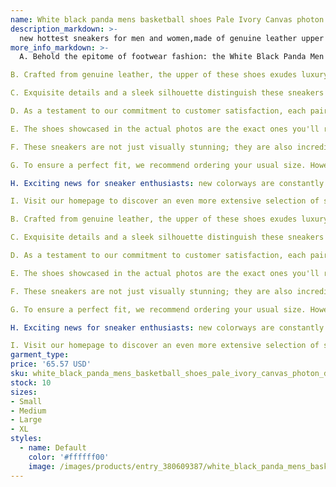 ```yaml
---
name: White black panda mens basketball shoes Pale Ivory Canvas photon dust reverse brazil grey fog argon blue triple pink UNC valentines day low
description_markdown: >-
  new hottest sneakers for men and women,made of genuine leather upper and durable rubber outsole to ensure the comfort and durability of shoes.Perfect details and shape distinguish from other sellers. Top quality fashion sneakers come wiht , a pair of socks,bracelet,as gifts for you.The shoes are the same as the following actual photos shown.Shoes size range from US 5.5-11,EUR 36-45,UK 3-10.Fashionable appearance design sneakers fit for every day wear. These shoes come without box,if you need box,contact us.New arrival colorways of these sneakers: white gum, reverse brazil etc. More colors are on the way.Welcom to visit our homepage to get more other style of sneakers and fashion shoes..syi
more_info_markdown: >-
  A. Behold the epitome of footwear fashion: the White Black Panda Men's Basketball Shoes. These sneakers are not just shoes; they are a statement of style and individuality.

B. Crafted from genuine leather, the upper of these shoes exudes luxury and breathability. The durable rubber outsole ensures exceptional comfort and longevity, making them ideal for both casual wear and intense athletic activities.

C. Exquisite details and a sleek silhouette distinguish these sneakers from the rest. The meticulous stitching and flawless design reflect the dedication to quality craftsmanship.

D. As a testament to our commitment to customer satisfaction, each pair of shoes comes with a thoughtful package of accessories. You'll receive a pair of socks and a bracelet, adding an extra touch of style to your ensemble.

E. The shoes showcased in the actual photos are the exact ones you'll receive. With sizes ranging from US 5.5 to 11, EUR 36 to 45, and UK 3 to 10, we cater to a wide range of feet.

F. These sneakers are not just visually stunning; they are also incredibly comfortable. The fashionable appearance design makes them suitable for everyday wear, while the exceptional quality ensures they can withstand the rigors of daily use.

G. To ensure a perfect fit, we recommend ordering your usual size. However, if you require a box for your shoes, please contact us directly.

H. Exciting news for sneaker enthusiasts: new colorways are constantly being added to our collection. From the classic white gum to the striking reverse brazil, there's a color combination to suit every taste.

I. Visit our homepage to discover an even more extensive selection of sneakers and fashion shoes. We are confident you'll find the perfect pair to elevate your style and unleash your inner fashionista.﻿ A. Behold the White Black Panda Men's Basketball Shoes, the epitome of footwear fashion. These sneakers are not just shoes; they are a statement of style and individuality.

B. Crafted from genuine leather, the upper of these shoes exudes luxury and breathability. The durable rubber outsole ensures exceptional comfort and longevity, making them ideal for both casual wear and intense athletic activities.

C. Exquisite details and a sleek silhouette distinguish these sneakers from the rest. The meticulous stitching and flawless design reflect the dedication to quality craftsmanship.

D. As a testament to our commitment to customer satisfaction, each pair of shoes comes with a thoughtful package of accessories. You'll receive a pair of socks and a bracelet, adding an extra touch of style to your ensemble.

E. The shoes showcased in the actual photos are the exact ones you'll receive. With sizes ranging from US 5.5 to 11, EUR 36 to 45, and UK 3 to 10, we cater to a wide range of feet.

F. These sneakers are not just visually stunning; they are also incredibly comfortable. The fashionable appearance design makes them suitable for everyday wear, while the exceptional quality ensures they can withstand the rigors of daily use.

G. To ensure a perfect fit, we recommend ordering your usual size. However, if you require a box for your shoes, please contact us directly.

H. Exciting news for sneaker enthusiasts: new colorways are constantly being added to our collection. From the classic white gum to the striking reverse brazil, there's a color combination to suit every taste.

I. Visit our homepage to discover an even more extensive selection of sneakers and fashion shoes. We are confident you'll find the perfect pair to elevate your style and unleash your inner fashionista.
garment_type:
price: '65.57 USD'
sku: white_black_panda_mens_basketball_shoes_pale_ivory_canvas_photon_dust_reverse_brazil_grey_fog_argon_blue_triple_pink_unc_valentines_day_low
stock: 10
sizes:
- Small
- Medium
- Large
- XL
styles:
  - name: Default
    color: '#ffffff00'
    image: /images/products/entry_380609387/white_black_panda_mens_basketball_shoes_pale_ivory_canvas_photon_dust_reverse_brazil_grey_fog_argon_blue_triple_pink_unc_valentines_day_low_380609387.jpg
---
```

